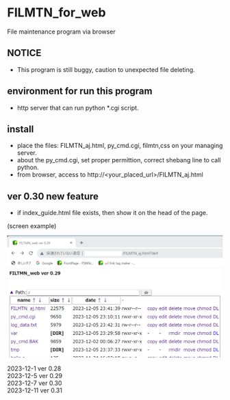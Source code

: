 # FILMTN_for_web
File maintenance program via browser

## NOTICE
 - This program is still buggy, caution to unexpected file deleting.
 
## environment for run this program
 - http server that can run python *.cgi script.

## install
 - place the files: FILMTN_aj.html, py_cmd.cgi, filmtn,css on your managing server.
 - about the py_cmd.cgi, set proper permittion, correct shebang line to call python.
 - from browser, access to http://<your_placed_url>/FILMTN_aj.html
              
## ver 0.30 new feature
 - if index_guide.html file exists, then show it on the head of the page.
 
(screen example)

![screen image](image/example-screen.png)

 2023-12-1 ver 0.28   
 2023-12-5 ver 0.29   
 2023-12-7 ver 0.30   
 2023-12-11 ver 0.31   
